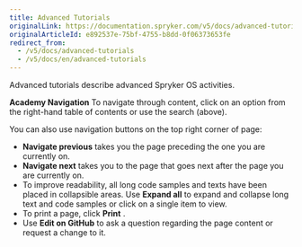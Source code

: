 ```yaml
---
title: Advanced Tutorials
originalLink: https://documentation.spryker.com/v5/docs/advanced-tutorials
originalArticleId: e892537e-75bf-4755-b8dd-0f06373653fe
redirect_from:
  - /v5/docs/advanced-tutorials
  - /v5/docs/en/advanced-tutorials
---
```


Advanced tutorials describe advanced Spryker OS activities.

**Academy Navigation**
To navigate through content, click on an option from the right-hand table of contents or use the search (above).

You can also use navigation buttons on the top right corner of page: 

* **Navigate previous** takes you the page preceding the one you are currently on.
* **Navigate next**  takes you to the page that goes next after the page you are currently on.
*  To improve readability, all long code samples and texts have been placed in collapsible areas. Use **Expand all**  to expand and collapse long text and code samples or click on a single item to view.
*  To print a page, click **Print** .
*  Use **Edit on GitHub**  to ask a question regarding the page content or request a change to it.
